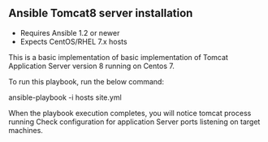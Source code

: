 ## Ansible Tomcat8 server installation

- Requires Ansible 1.2 or newer
- Expects CentOS/RHEL 7.x hosts

This is a basic implementation of basic implementation of Tomcat Application Server version 8 running on Centos 7.

To run this playbook, run the below command:

  ansible-playbook -i hosts site.yml

When the playbook execution completes, you will notice tomcat process running
Check configuration for application Server ports listening on target machines.
